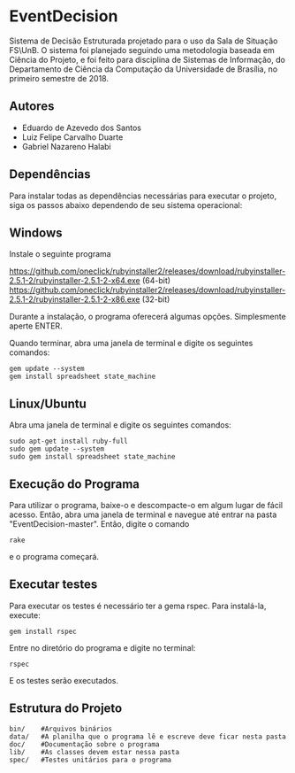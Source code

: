 # EventDecision
Sistema de Decisão Estruturada projetado para o uso da Sala de Situação FS\UnB. O sistema foi planejado seguindo uma metodologia baseada em Ciência do Projeto, e foi feito para disciplina de Sistemas de Informação, do Departamento de Ciência da Computação da Universidade de Brasília, no primeiro semestre de 2018.

## Autores
- Eduardo de Azevedo dos Santos
- Luiz Felipe Carvalho Duarte
- Gabriel Nazareno Halabi

## Dependências
Para instalar todas as dependências necessárias para executar o projeto, siga os passos abaixo dependendo de seu sistema operacional:

## Windows
Instale o seguinte programa

  https://github.com/oneclick/rubyinstaller2/releases/download/rubyinstaller-2.5.1-2/rubyinstaller-2.5.1-2-x64.exe (64-bit)
  https://github.com/oneclick/rubyinstaller2/releases/download/rubyinstaller-2.5.1-2/rubyinstaller-2.5.1-2-x86.exe (32-bit)
  
Durante a instalação, o programa oferecerá algumas opções. Simplesmente aperte ENTER.

Quando terminar, abra uma janela de terminal e digite os seguintes comandos:
```
gem update --system
gem install spreadsheet state_machine
```
## Linux/Ubuntu
Abra uma janela de terminal e digite os seguintes comandos:
```
sudo apt-get install ruby-full
sudo gem update --system
sudo gem install spreadsheet state_machine
```
## Execução do Programa
Para utilizar o programa, baixe-o e descompacte-o em algum lugar de fácil acesso. Então, abra uma janela de terminal e navegue até entrar na pasta "EventDecision-master". Então, digite o comando
```
rake
```
e o programa começará.

## Executar testes
Para executar os testes é necessário ter a gema rspec. Para instalá-la, execute:
```
gem install rspec
```

Entre no diretório do programa e digite no terminal:
```
rspec
```
E os testes serão executados.

## Estrutura do Projeto
```
bin/    #Arquivos binários
data/   #A planilha que o programa lê e escreve deve ficar nesta pasta
doc/    #Documentação sobre o programa
lib/    #As classes devem estar nessa pasta
spec/   #Testes unitários para o programa
```

